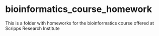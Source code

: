 # bioinformatics_course_homework
This is a folder with homeworks for the bioinformatics course offered at Scripps Research Institute 
